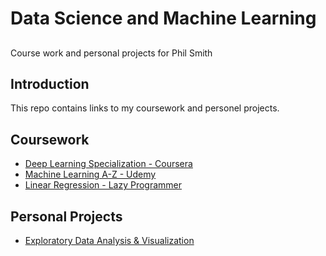 # Data Science and Machine Learning
##
Course work and personal projects for Phil Smith
##

## Introduction
This repo contains links to my coursework and personel projects. 
## Coursework 
  - [Deep Learning Specialization - Coursera](https://github.com/philtsmith570/deep-learning-coursera/blob/master/README.md)
  - [Machine Learning A-Z - Udemy](https://github.com/philtsmith570/Machine_Learning_A-Z/blob/master/README.md)
  - [Linear Regression - Lazy Programmer](https://github.com/philtsmith570/Linear-Regression-Lazy-Programmer/README.md)

## Personal Projects
  - [Exploratory Data Analysis & Visualization](https://github.com/philtsmith570/Exploratory-Data-Analysis_and_Visualizations/README.md)

